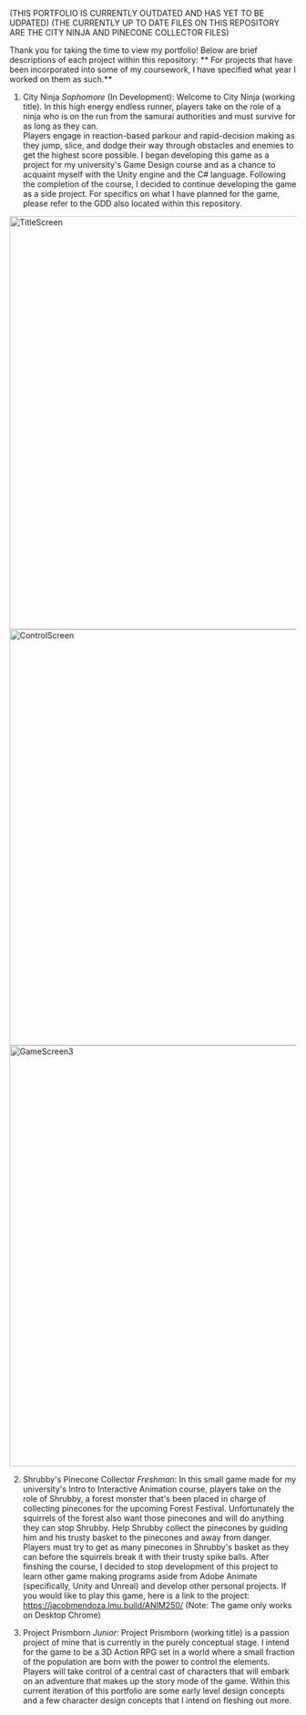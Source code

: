 (THIS PORTFOLIO IS CURRENTLY OUTDATED AND HAS YET TO BE UDPATED)
(THE CURRENTLY UP TO DATE FILES ON THIS REPOSITORY ARE THE CITY NINJA AND PINECONE COLLECTOR FILES)


Thank you for taking the time to view my portfolio!
Below are brief descriptions of each project within this repository:
** For projects that have been incorporated into some of my coursework, I have specified what year I worked on them as such.**

1. City Ninja _Sophomore_ (In Development):
   Welcome to City Ninja (working title). In this high energy endless runner, players take on the role of a ninja who is on the run from the samurai authorities and must survive for as long as they can.  
   Players engage in reaction-based parkour and rapid-decision making as they jump, slice, and dodge their way through obstacles and enemies to get the highest score possible.
   I began developing this game as a project for my university's Game Design course and as a chance to acquaint myself with the Unity engine and the C# language. Following the completion of the course,
   I decided to continue developing the game as a side project. For specifics on what I have planned for the game, please refer to the GDD also located within this repository.
<img width="725" alt="TitleScreen" src="https://github.com/user-attachments/assets/f1a2dd83-8955-43b4-a46f-ed730c5b5c25">
<img width="730" alt="ControlScreen" src="https://github.com/user-attachments/assets/7ac3aa80-0f3a-40b3-a306-5044913295fd">
<img width="739" alt="GameScreen3" src="https://github.com/user-attachments/assets/91796ec5-f94b-451b-83d0-2fbc68762761">

2. Shrubby's Pinecone Collector _Freshman_:
   In this small game made for my university's Intro to Interactive Animation course, players take on the role of Shrubby, a forest monster that's been placed in charge of collecting pinecones for the
   upcoming Forest Festival. Unfortunately the squirrels of the forest also want those pinecones and will do anything they can stop Shrubby. Help Shrubby collect the pinecones by guiding him and his trusty basket
   to the pinecones and away from danger. Players must try to get as many pinecones in Shrubby's basket as they can before the squirrels break it with their trusty spike balls. After finshing the course, I decided to
   stop development of this project to learn other game making programs aside from Adobe Animate (specifically, Unity and Unreal) and develop other personal projects. If you would like to play this game, here is a link
   to the project: https://jacobmendoza.lmu.build/ANIM250/ (Note: The game only works on Desktop Chrome)

3. Project Prismborn _Junior_:
   Project Prismborn (working title) is a passion project of mine that is currently in the purely conceptual stage. I intend for the game to be a 3D Action RPG set in a world where a small fraction of the population
   are born with the power to control the elements. Players will take control of a central cast of characters that will embark on an adventure that makes up the story mode of the game. Within this current iteration of this
   portfolio are some early level design concepts and a few character design concepts that I intend on fleshing out more.
